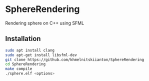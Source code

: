 # SphereRendering
Rendering sphere on C++ using SFML
## Installation

```bash
sudo apt install clang
sudo apt-get install libsfml-dev
git clone https://github.com/khmelnitskiianton/SphereRendering
cd SphereRendering
make compile
./sphere.elf <options>
```